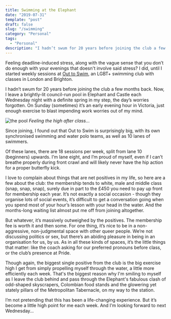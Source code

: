 ```yaml
---
title: Swimming at the Elephant
date: "2019-07-31"
template: "post"
draft: false
slug: "/swimming"
category: "Personal"
tags:
  - "Personal"
description: "I hadn’t swum for 20 years before joining the club a few months back. Now, I leave a brightly-lit council-run pool in Elephant and Castle each Wednesday night with a definite spring in my step."
---
```


Feeling deadline-induced stress, along with the vague sense that you don’t do enough with your evenings that doesn't involve said stress? I did, until I started weekly sessions at [Out to Swim](https://www.outtoswim.org/), an LGBT+ swimming club with classes in London and Brighton.

I hadn’t swum for 20 years before joining the club a few months back. Now, I leave a brightly-lit council-run pool in Elephant and Castle each Wednesday night with a definite spring in my step, the day’s worries forgotten. On Sunday (sometimes) it’s an early evening hour in Victoria, just enough exercise to blast impending work worries out of my mind.

![the pool](/media/swimming-elephant-1.jpg)
_Feeling the high after class…_

Since joining, I found out that Out to Swim is surprisingly big, with its own synchronised swimming and water polo teams, as well as 10 lanes of swimmers.

Of these lanes, there are 18 sessions per week, split from lane 10 (beginners) upwards. I’m lane eight, and I’m proud of myself, even if I can’t breathe properly during front crawl and will likely never have the hip action for a proper butterfly kick.

I love to complain about things that are net positives in my life, so here are a few about the club: the membership tends to white, male and middle class (snap, snap, snap), surely due in part to the £450 you need to pay up front for membership each year. It’s not exactly a social occasion - though they organise lots of social events, it’s difficult to get a conversation going when you spend most of your hour’s lesson with your head in the water. And the months-long waiting list almost put me off from joining altogether.

But whatever, it’s massively outweighed by the positives. The membership fee is worth it and then some. For one thing, it’s nice to be in a non-aggressive, non-judgmental space with other queer people. We’re not discussing politics or sex, but there’s an abiding pleasure in being in an organisation for us, by us. As in all these kinds of spaces, it’s the little things that matter: like the coach asking for our preferred pronouns before class, or the club’s presence at Pride.

Though again, the biggest single positive from the club is the big exercise high I get from simply propelling myself through the water, a little more efficiently each week. That's the biggest reason why I'm smiling to myself as I leave the club behind and pass through the Elephant's fabulous clash of odd-shaped skyscrapers, Colombian food stands and the glowering yet stately pillars of the Metropolitan Tabernacle, on my way to the station.

I’m not pretending that this has been a life-changing experience. But it’s become a little high point for me each week. And I’m looking forward to next Wednesday…
